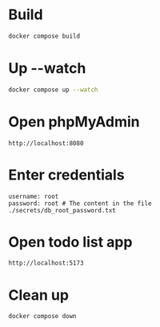 # Build

```bash
docker compose build
```

# Up --watch

```bash
docker compose up --watch
```

# Open phpMyAdmin

```
http://localhost:8080
```

# Enter credentials

```
username: root
password: root # The content in the file ./secrets/db_root_password.txt
```

# Open todo list app

```
http://localhost:5173
```

# Clean up

```bash
docker compose down
```